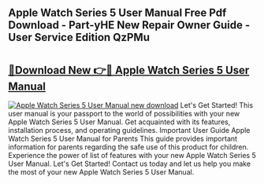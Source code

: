 ## Apple Watch Series 5 User Manual Free Pdf Download - Part-yHE New Repair Owner Guide - User Service Edition QzPMu

# <h2><a href="http://bc25217.oget.top/?id=Apple+Watch+Series+5+User+Manual">🔗Download New 👉🔴 Apple Watch Series 5 User Manual</a></h2>

[![Apple Watch Series 5 User Manual new download](https://i.imgur.com/5g1atiW.png)](http://bc25217.oget.top/?id=Apple+Watch+Series+5+User+Manual)
Let's Get Started! This user manual is your passport to the world of possibilities with your new Apple Watch Series 5 User Manual. Get acquainted with its features, installation process, and operating guidelines. Important User Guide Apple Watch Series 5 User Manual for Parents This guide provides important information for parents regarding the safe use of this product for children. Experience the power of list of features with your new Apple Watch Series 5 User Manual. Let's Get Started! Contact us today and let us help you make the most of your new Apple Watch Series 5 User Manual.
